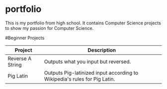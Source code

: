 # portfolio
This is my portfolio from high school. It contains Computer Science projects to show my passion for Computer Science.

#Beginner Projects

Project | Description
------- | -----------
Reverse A String | Outputs what you input but reversed.
Pig Latin | Outputs Pig-latinized input according to Wikipedia's rules for Pig Latin.

